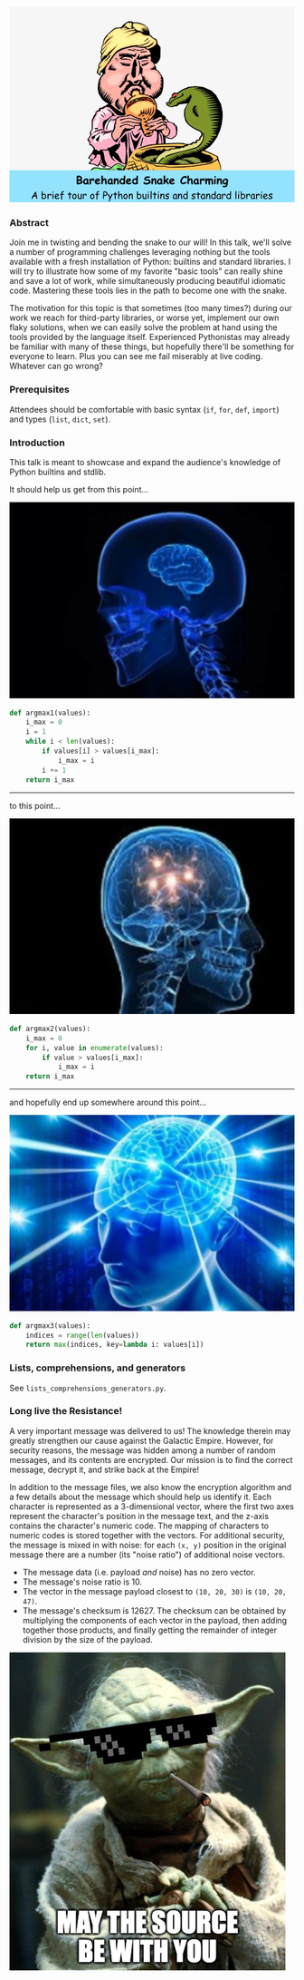 ![Barehanded Snake Charming: a brief tour of Python builtins and standard libraries](images/banner.jpeg)

### Abstract
Join me in twisting and bending the snake to our will! In this talk, we'll solve a number of programming challenges leveraging nothing but the tools available with a fresh installation of Python: builtins and standard libraries. I will try to illustrate how some of my favorite "basic tools" can really shine and save a lot of work, while simultaneously producing beautiful idiomatic code. Mastering these tools lies in the path to become one with the snake.

The motivation for this topic is that sometimes (too many times?) during our work we reach for third-party libraries, or worse yet, implement our own flaky solutions, when we can easily solve the problem at hand using the tools provided by the language itself. Experienced Pythonistas may already be familiar with many of these things, but hopefully there'll be something for everyone to learn. Plus you can see me fail miserably at live coding. Whatever can go wrong?

### Prerequisites
Attendees should be comfortable with basic syntax (`if`, `for`, `def`, `import`) and types (`list`, `dict`, `set`).

### Introduction
This talk is meant to showcase and expand the audience's knowledge of Python builtins and stdlib.

It should help us get from this point... 

![](images/brain1.jpeg)
```python
def argmax1(values):
    i_max = 0
    i = 1
    while i < len(values):
        if values[i] > values[i_max]:
            i_max = i
        i += 1
    return i_max
```
---

to this point...

![](images/brain2.jpeg)
```python
def argmax2(values):
    i_max = 0
    for i, value in enumerate(values):
        if value > values[i_max]:
            i_max = i
    return i_max
```
---

and hopefully end up somewhere around this point...

![](images/brain3.jpeg)
```python
def argmax3(values):
    indices = range(len(values))
    return max(indices, key=lambda i: values[i])
```

### Lists, comprehensions, and generators

See `lists_comprehensions_generators.py`.


### Long live the Resistance!
A very important message was delivered to us! The knowledge therein may greatly strengthen our cause against the Galactic Empire. However, for security reasons, the message was hidden among a number of random messages, and its contents are encrypted. Our mission is to find the correct message, decrypt it, and strike back at the Empire!

In addition to the message files, we also know the encryption algorithm and a few details about the message which should help us identify it. Each character is represented as a 3-dimensional vector, where the first two axes represent the character's position in the message text, and the z-axis contains the character's numeric code. The mapping of characters to numeric codes is stored together with the vectors. For additional security, the message is mixed in with noise: for each `(x, y)` position in the original message there are a number (its "noise ratio") of additional noise vectors. 

* The message data (i.e. payload *and* noise) has no zero vector.
* The message's noise ratio is 10.
* The vector in the message payload closest to `(10, 20, 30)` is `(10, 20, 47)`.
* The message's checksum is 12627. The checksum can be obtained by multiplying the components of each vector in the payload, then adding together those products, and finally getting the remainder of integer division by the size of the payload.

![](images/yoda.jpeg)
